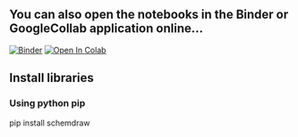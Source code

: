 ## You can also open the notebooks in the Binder or GoogleCollab application online...
[![Binder](https://mybinder.org/badge_logo.svg)](https://mybinder.org/v2/gh/adxptra/KU1102/blob/main/?labpath=Minggu_04.ipynb)
[![Open In Colab](https://colab.research.google.com/assets/colab-badge.svg)](https://colab.research.google.com/drive/1U-Wp3eFiNOnjVrbmFq08Ib_Fl_UaDT0Y?usp=sharing)
## Install libraries
### Using python pip

pip install schemdraw
